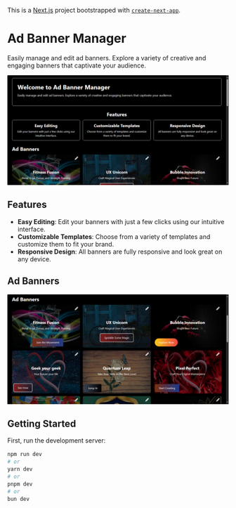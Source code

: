 This is a [Next.js](https://nextjs.org/) project bootstrapped with [`create-next-app`](https://github.com/vercel/next.js/tree/canary/packages/create-next-app).

# Ad Banner Manager

Easily manage and edit ad banners. Explore a variety of creative and engaging banners that captivate your audience.

![Ad Banner Manager Screenshot 1](public/images/Screenshot1.png)

## Features

- **Easy Editing**: Edit your banners with just a few clicks using our intuitive interface.
- **Customizable Templates**: Choose from a variety of templates and customize them to fit your brand.
- **Responsive Design**: All banners are fully responsive and look great on any device.

## Ad Banners

![Ad Banner Manager Screenshot 2](public/images/Screenshot2.png)



## Getting Started

First, run the development server:

```bash
npm run dev
# or
yarn dev
# or
pnpm dev
# or
bun dev
```

